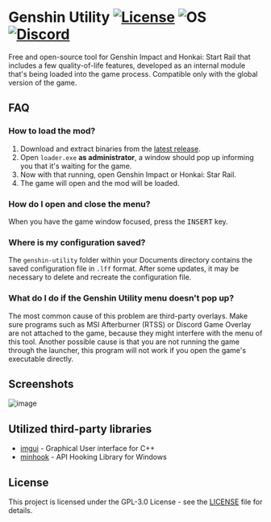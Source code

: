 # Genshin Utility [![License](https://img.shields.io/badge/License-GPL3.0-green.svg)](https://github.com/lanylow/genshin-utility/blob/main/LICENSE) ![OS](https://img.shields.io/badge/OS-Windows-yellow.svg) [![Discord](https://img.shields.io/badge/chat-discord-informational)](https://discord.gg/MrtJvV5tKv)

Free and open-source tool for Genshin Impact and Honkai: Start Rail that includes a few quality-of-life features, developed as an internal module that's being loaded into the game process. Compatible only with the global version of the game.

## FAQ

### How to load the mod?
1. Download and extract binaries from the [latest release](https://github.com/lanylow/genshin-utility/releases).
2. Open `loader.exe` **as administrator**, a window should pop up informing you that it's waiting for the game.
3. Now with that running, open Genshin Impact or Honkai: Star Rail.
4. The game will open and the mod will be loaded.

### How do I open and close the menu?
When you have the game window focused, press the <kbd>INSERT</kbd> key.

### Where is my configuration saved?
The `genshin-utility` folder within your Documents directory contains the saved configuration file in `.lff` format. After some updates, it may be necessary to delete and recreate the configuration file.

### What do I do if the Genshin Utility menu doesn't pop up?
The most common cause of this problem are third-party overlays. Make sure programs such as MSI Afterburner (RTSS) or Discord Game Overlay are not attached to the game, because they might interfere with the menu of this tool. Another possible cause is that you are not running the game through the launcher, this program will not work if you open the game's executable directly.

## Screenshots

![image](https://github.com/lanylow/genshin-utility/assets/31806776/88492fe8-4016-447a-80ec-b8c4d9225cc9)

## Utilized third-party libraries

* [imgui](https://github.com/ocornut/imgui) - Graphical User interface for C++
* [minhook](https://github.com/TsudaKageyu/minhook) - API Hooking Library for Windows 

## License

This project is licensed under the GPL-3.0 License - see the [LICENSE](https://github.com/lanylow/genshin-utility/blob/main/LICENSE) file for details.
